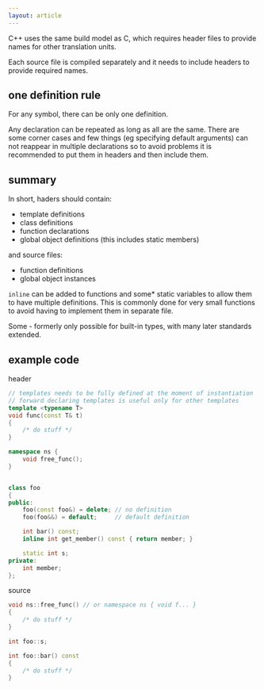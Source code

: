 ```yaml
---
layout: article
---
```


C++ uses the same build model as C, which requires header files to provide names for other translation units.

Each source file is compiled separately and it needs to include headers to provide required names.

## one definition rule

For any symbol, there can be only one definition.

Any declaration can be repeated as long as all are the same. There are some corner cases and few things (eg specifying default arguments) can not reappear in multiple declarations so to avoid problems it is recommended to put them in headers and then include them.

## summary

In short, haders should contain:

- template definitions
- class definitions
- function declarations
- global object definitions (this includes static members)

and source files:

- function definitions
- global object instances

`inline` can be added to functions and some* static variables to allow them to have multiple definitions. This is commonly done for very small functions to avoid having to implement them in separate file.

Some - formerly only possible for built-in types, with many later standards extended.

## example code

header

```c++
// templates needs to be fully defined at the moment of instantiation
// forward declaring templates is useful only for other templates
template <typename T>
void func(const T& t)
{
	/* do stuff */
}

namespace ns {
	void free_func();
}


class foo
{
public:
	foo(const foo&) = delete; // no definition
	foo(foo&&) = default;     // default definition

	int bar() const;
	inline int get_member() const { return member; }

	static int s;
private:
	int member;
};
```

source

```c++
void ns::free_func() // or namespace ns { void f... }
{
	/* do stuff */
}

int foo::s;

int foo::bar() const
{
	/* do stuff */
}
```
